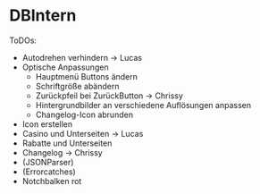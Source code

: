 # DBIntern

ToDOs:

- Autodrehen verhindern         -> Lucas
- Optische Anpassungen
    - Hauptmenü Buttons ändern
    - Schriftgröße abändern
    - Zurückpfeil bei ZurückButton      -> Chrissy
    - Hintergrundbilder an verschiedene Auflösungen anpassen
    - Changelog-Icon abrunden
- Icon erstellen
- Casino und Unterseiten        -> Lucas
- Rabatte und Unterseiten
- Changelog         -> Chrissy
- (JSONParser)
- (Errorcatches)
- Notchbalken rot
